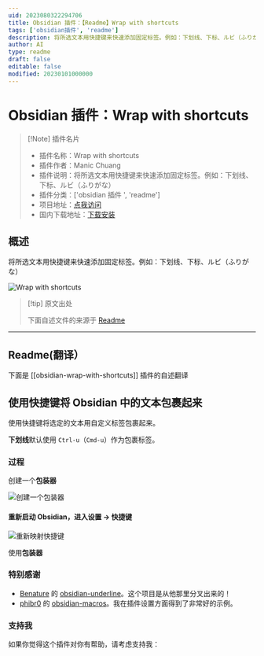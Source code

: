 ```yaml
---
uid: 2023080322294706
title: Obsidian 插件：【Readme】Wrap with shortcuts
tags: ['obsidian插件', 'readme']
description: 将所选文本用快捷键来快速添加固定标签。例如：下划线、下标、ルビ（ふりがな）
author: AI
type: readme
draft: false
editable: false
modified: 20230101000000
---
```


# Obsidian 插件：Wrap with shortcuts

> [!Note] 插件名片
> - 插件名称：Wrap with shortcuts
> - 插件作者：Manic Chuang
> - 插件说明：将所选文本用快捷键来快速添加固定标签。例如：下划线、下标、ルビ（ふりがな）
> - 插件分类：['obsidian 插件 ', 'readme']
> - 项目地址：[点我访问](https://github.com/manic/obsidian-wrap-with-shortcuts)
> - 国内下载地址：[下载安装](https://pkmer.cn/products/plugin/pluginMarket/?obsidian-wrap-with-shortcuts)

## 概述

将所选文本用快捷键来快速添加固定标签。例如：下划线、下标、ルビ（ふりがな）

![Wrap with shortcuts](https://cdn.pkmer.cn/covers/obsidian-wrap-with-shortcuts.gif!pkmer)

> [!tip] 原文出处
>
>下面自述文件的来源于 [Readme](https://ghproxy.net/https://raw.githubusercontent.com/manic/obsidian-wrap-with-shortcuts/master/README.md)
>

---

## Readme(翻译）

下面是 [[obsidian-wrap-with-shortcuts]] 插件的自述翻译

## 使用快捷键将 Obsidian 中的文本包裹起来

使用快捷键将选定的文本用自定义标签包裹起来。

**下划线**默认使用 `Ctrl-u`（`Cmd-u`）作为包裹标签。

### 过程

创建一个**包装器**

![创建一个包装器](./WrapWithShortcut-AddWrapper.gif)

#### 重新启动 Obsidian，进入设置 -> 快捷键

![重新映射快捷键](./WrapWithShortcut-MapHotkeys.gif)

使用**包装器**

### 特别感谢

- [Benature](https://github.com/Benature) 的 [obsidian-underline](https://github.com/Benature/obsidian-underline)。这个项目是从他那里分叉出来的！
- [phibr0](https://github.com/phibr0) 的 [obsidian-macros](https://github.com/phibr0/obsidian-macros)。我在插件设置方面得到了非常好的示例。

### 支持我

如果你觉得这个插件对你有帮助，请考虑支持我：
